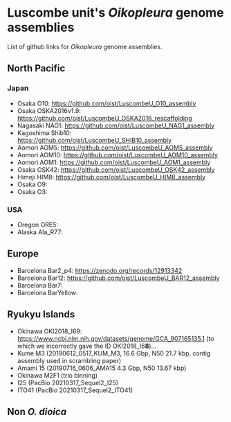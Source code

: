 # Luscombe unit's _Oikopleura_ genome assemblies

List of github links for _Oikopleura_ genome assemblies.

## North Pacific

### Japan
- Osaka O10: https://github.com/oist/LuscombeU_O10_assembly
- Osaka OSKA2016v1.9: https://github.com/oist/LuscombeU_OSKA2016_rescaffolding
- Nagasaki NAG1: https://github.com/oist/LuscombeU_NAG1_assembly
- Kagoshima Shib10: https://github.com/oist/LuscombeU_SHIB10_assembly
- Aomori AOM5: https://github.com/oist/LuscombeU_AOM5_assembly 
- Aomori AOM10: https://github.com/oist/LuscombeU_AOM10_assembly
- Aomori AOM1: https://github.com/oist/LuscombeU_AOM1_assembly
- Osaka OSK42: https://github.com/oist/LuscombeU_OSK42_assembly
- Himeji HIM8: https://github.com/oist/LuscombeU_HIM8_assembly
- Osaka O9:
- Osaka O3:

### USA
- Oregon ORE5:
- Alaska Ala_R77:

## Europe
- Barcelona Bar2_p4: https://zenodo.org/records/12913342
- Barcelona Bar12: https://github.com/oist/LuscombeU_BAR12_assembly
- Barcelona Bar7:
- Barcelona BarYellow:

## Ryukyu Islands

- Okinawa OKI2018_I69: <https://www.ncbi.nlm.nih.gov/datasets/genome/GCA_907165135.1> (to which we incorrectly gave the ID OKI2018_I6**8**)…
- Kume M3 (20190612_0517_KUM_M3, 16.6 Gbp, N50	21.7 kbp, contig assembly used in scrambling paper)
- Amami 15 (20190716_0606_AMA15 4.3	Gbp, N50 13.67 kbp)
- Okinawa M2F1 (trio binning)
- I25 (PacBio 20210317_Sequel2_I25)
- ITO41 (PacBio 20210317_Sequel2_ITO41)
 
## Non _O. dioica_


